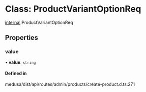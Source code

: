 # Class: ProductVariantOptionReq

[internal](../modules/internal-18.md).ProductVariantOptionReq

## Properties

### value

• **value**: `string`

#### Defined in

medusa/dist/api/routes/admin/products/create-product.d.ts:271
